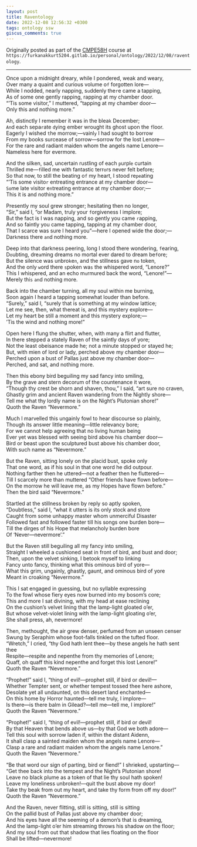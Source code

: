```yaml
---
layout: post
title: Raventology
date: 2022-12-08 12:56:32 +0300
tags: ontology ssw
giscus_comments: true
---
```


Originally posted as part of the [CMPE58H](https://cmpe.boun.edu.tr/courses/cmpe58h) course at `https://furkanakkurt5204.gitlab.io/personal/ontology/2022/12/08/raventology`.

---

Once upon a midnight dreary, while I pondered, weak and weary,  
Over many a quaint and curious volume o`f` forgotten lore—  
While I nodded, nearly napping, s`u`ddenly the`r`e came a tapping,  
As of some one gently rapping, rapping at my chamber door.  
“’Tis some visitor,” I muttered, “tapping at my chamber door—  
Only this and nothing more.”  

Ah, distinctly I remember it was in the blea`k` December;  
`An`d each sepa`r`ate `d`ying ember wrought its ghost upon the `f`loor.  
Eagerly I wished `t`he morrow;—vainl`y` I had sought to borrow  
From my books surcease of sorrow—sorrow for the lost Lenore—  
For the rare and radiant maiden whom the angels name Lenore—  
Nameless here for evermore.  

And the silken, sad, uncertain rustling of each `p`urpl`e` curtain  
Thrilled me—`f`illed me with fantastic terr`o`rs never felt before;  
So th`a`t now, to still the beating o`f` my heart, I stood re`pe`ating  
“’Tis some visito`r` entreating entrance at my chamber door—  
`So`me late visitor e`n`treating entrance at my chamber door;—  
This it is and nothing more.”  

Presently my soul grew stronger; hesitating then no longer,  
“Sir,” said I, “or Madam, truly your `f`orgiveness I implore;  
B`u`t the fact is I was napping, and so gently you came `r`apping,  
And so faintly you came tapping, tapping at my chamber door,  
That I scarce was sure I heard you”—here I opened wide the door;—  
Dar`k`ness there `an`d nothing more.  

Deep into that darkness peering, long I stood there wondering, `f`earing,  
D`o`ubting, dre`a`ming dreams no mortal ever dared to dream be`f`ore;  
But the silence was unbro`k`e`n`, and the stillness gave n`o` token,  
And the only `w`ord there `s`poken wa`s` the whispered word, “Lenore?”  
This I whispered, and an echo m`u`rmured back the word, “Lenore!”—  
Merely thi`s` `an`d nothing more.  

Back into the chamber turning, all my soul within me burning,  
Soon again I heard a tapping somewhat louder than before.  
“Surely,” said I, “surely that is something at my window lattice;  
Let me see, then, what thereat is, and this mystery explore—  
Let my heart be still a moment and this mystery explore;—  
’Tis the wind and nothing more!”  

Open here I flung the shutter, when, with many a flirt and flutter,  
In there stepped a stately Raven of the saintly days of yore;  
Not the least obeisance made he; not a minute stopped or stayed he;  
But, with mien of lord or lady, perched above my chamber door—  
Perched upon a bust of Pallas just above my chamber door—  
Perched, and sat, and nothing more.  

Then this ebony bird beguiling my sad fancy into smiling,  
By the grave and stern decorum of the countenance it wore,  
“Though thy crest be shorn and shaven, thou,” I said, “art sure no craven,  
Ghastly grim and ancient Raven wandering from the Nightly shore—  
Tell me what thy lordly name is on the Night’s Plutonian shore!”  
Quoth the Raven “Nevermore.”  

Much I marvelled this ungainly fowl to hear discourse so plainly,  
Though its answer little meaning—little relevancy bore;  
For we cannot help agreeing that no living human being  
Ever yet was blessed with seeing bird above his chamber door—  
Bird or beast upon the sculptured bust above his chamber door,  
With such name as “Nevermore.”  

But the Raven, sitting lonely on the placid bust, spoke only  
That one word, as if his soul in that one word he did outpour.  
Nothing farther then he uttered—not a feather then he fluttered—  
Till I scarcely more than muttered “Other friends have flown before—  
On the morrow he will leave me, as my Hopes have flown before.”  
Then the bird said “Nevermore.”  

Startled at the stillness broken by reply so aptly spoken,  
“Doubtless,” said I, “what it utters is its only stock and store  
Caught from some unhappy master whom unmerciful Disaster  
Followed fast and followed faster till his songs one burden bore—  
Till the dirges of his Hope that melancholy burden bore  
Of ‘Never—nevermore’.”  

But the Raven still beguiling all my fancy into smiling,  
Straight I wheeled a cushioned seat in front of bird, and bust and door;  
Then, upon the velvet sinking, I betook myself to linking  
Fancy unto fancy, thinking what this ominous bird of yore—  
What this grim, ungainly, ghastly, gaunt, and ominous bird of yore  
Meant in croaking “Nevermore.”  

This I sat engaged in guessing, but no syllable expressing  
To the fowl whose fiery eyes now burned into my bosom’s core;  
This and more I sat divining, with my head at ease reclining  
On the cushion’s velvet lining that the lamp-light gloated o’er,  
But whose velvet-violet lining with the lamp-light gloating o’er,  
She shall press, ah, nevermore!  

Then, methought, the air grew denser, perfumed from an unseen censer  
Swung by Seraphim whose foot-falls tinkled on the tufted floor.  
“Wretch,” I cried, “thy God hath lent thee—by these angels he hath sent thee  
Respite—respite and nepenthe from thy memories of Lenore;  
Quaff, oh quaff this kind nepenthe and forget this lost Lenore!”  
Quoth the Raven “Nevermore.”  

“Prophet!” said I, “thing of evil!—prophet still, if bird or devil!—  
Whether Tempter sent, or whether tempest tossed thee here ashore,  
Desolate yet all undaunted, on this desert land enchanted—  
On this home by Horror haunted—tell me truly, I implore—  
Is there—is there balm in Gilead?—tell me—tell me, I implore!”  
Quoth the Raven “Nevermore.”  

“Prophet!” said I, “thing of evil!—prophet still, if bird or devil!  
By that Heaven that bends above us—by that God we both adore—  
Tell this soul with sorrow laden if, within the distant Aidenn,  
It shall clasp a sainted maiden whom the angels name Lenore—  
Clasp a rare and radiant maiden whom the angels name Lenore.”  
Quoth the Raven “Nevermore.”  

“Be that word our sign of parting, bird or fiend!” I shrieked, upstarting—  
“Get thee back into the tempest and the Night’s Plutonian shore!  
Leave no black plume as a token of that lie thy soul hath spoken!  
Leave my loneliness unbroken!—quit the bust above my door!  
Take thy beak from out my heart, and take thy form from off my door!”  
Quoth the Raven “Nevermore.”  

And the Raven, never flitting, still is sitting, still is sitting  
On the pallid bust of Pallas just above my chamber door;  
And his eyes have all the seeming of a demon’s that is dreaming,  
And the lamp-light o’er him streaming throws his shadow on the floor;  
And my soul from out that shadow that lies floating on the floor  
Shall be lifted—nevermore!  
